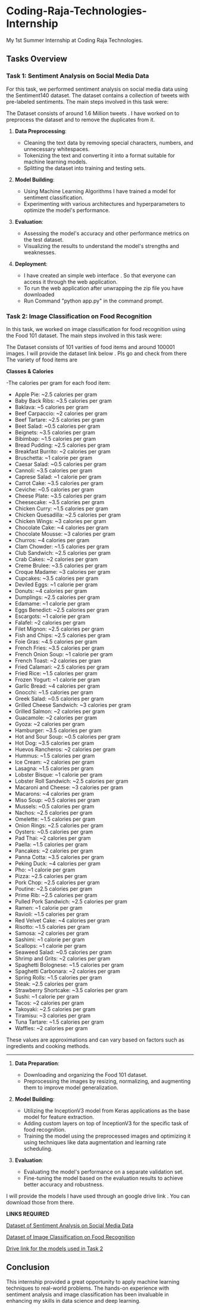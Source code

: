 # Coding-Raja-Technologies-Internship

My 1st Summer Internship at Coding Raja Technologies.

## Tasks Overview

### Task 1: Sentiment Analysis on Social Media Data

For this task, we performed sentiment analysis on social media data using the Sentiment140 dataset. The dataset contains a collection of tweets with pre-labeled sentiments. The main steps involved in this task were:

The Dataset consists of around 1.6 Million tweets . I have worked on to preprocess the dataset and to remove the duplicates from it.

1. **Data Preprocessing**: 
    - Cleaning the text data by removing special characters, numbers, and unnecessary whitespaces.
    - Tokenizing the text and converting it into a format suitable for machine learning models.
    - Splitting the dataset into training and testing sets.

2. **Model Building**:
    - Using Machine Learning Algorithms I have trained a model for sentiment classification.
    - Experimenting with various architectures and hyperparameters to optimize the model's performance.

3. **Evaluation**:
    - Assessing the model's accuracy and other performance metrics on the test dataset.
    - Visualizing the results to understand the model's strengths and weaknesses.

4. **Deployment**:
   - I have created an simple web interface . So that everyone can access it  through the web application.
   - To run the web application after unwrapping the zip file you have downloaded
   - Run Command "python app.py" in the command prompt.

### Task 2: Image Classification on Food Recognition

In this task, we worked on image classification for food recognition using the Food 101 dataset. The main steps involved in this task were:

The Dataset consists of 101 varities of food items and around 100001 images. I will provide the dataset link below . Pls go and check from there
The variety of food items are

**Classes & Calories**

-The calories per gram for each food item:

- Apple Pie: ~2.5 calories per gram
- Baby Back Ribs: ~3.5 calories per gram
- Baklava: ~5 calories per gram
- Beef Carpaccio: ~2 calories per gram
- Beef Tartare: ~2.5 calories per gram
- Beet Salad: ~0.5 calories per gram
- Beignets: ~3.5 calories per gram
- Bibimbap: ~1.5 calories per gram
- Bread Pudding: ~2.5 calories per gram
- Breakfast Burrito: ~2 calories per gram
- Bruschetta: ~1 calorie per gram
- Caesar Salad: ~0.5 calories per gram
- Cannoli: ~3.5 calories per gram
- Caprese Salad: ~1 calorie per gram
- Carrot Cake: ~3.5 calories per gram
- Ceviche: ~0.5 calories per gram
- Cheese Plate: ~3.5 calories per gram
- Cheesecake: ~3.5 calories per gram
- Chicken Curry: ~1.5 calories per gram
- Chicken Quesadilla: ~2.5 calories per gram
- Chicken Wings: ~3 calories per gram
- Chocolate Cake: ~4 calories per gram
- Chocolate Mousse: ~3 calories per gram
- Churros: ~4 calories per gram
- Clam Chowder: ~1.5 calories per gram
- Club Sandwich: ~2.5 calories per gram
- Crab Cakes: ~2 calories per gram
- Creme Brulee: ~3.5 calories per gram
- Croque Madame: ~3 calories per gram
- Cupcakes: ~3.5 calories per gram
- Deviled Eggs: ~1 calorie per gram
- Donuts: ~4 calories per gram
- Dumplings: ~2.5 calories per gram
- Edamame: ~1 calorie per gram
- Eggs Benedict: ~2.5 calories per gram
- Escargots: ~1 calorie per gram
- Falafel: ~2 calories per gram
- Filet Mignon: ~2.5 calories per gram
- Fish and Chips: ~2.5 calories per gram
- Foie Gras: ~4.5 calories per gram
- French Fries: ~3.5 calories per gram
- French Onion Soup: ~1 calorie per gram
- French Toast: ~2 calories per gram
- Fried Calamari: ~2.5 calories per gram
- Fried Rice: ~1.5 calories per gram
- Frozen Yogurt: ~1 calorie per gram
- Garlic Bread: ~4 calories per gram
- Gnocchi: ~1.5 calories per gram
- Greek Salad: ~0.5 calories per gram
- Grilled Cheese Sandwich: ~3 calories per gram
- Grilled Salmon: ~2 calories per gram
- Guacamole: ~2 calories per gram
- Gyoza: ~2 calories per gram
- Hamburger: ~3.5 calories per gram
- Hot and Sour Soup: ~0.5 calories per gram
- Hot Dog: ~3.5 calories per gram
- Huevos Rancheros: ~2 calories per gram
- Hummus: ~1.5 calories per gram
- Ice Cream: ~2 calories per gram
- Lasagna: ~1.5 calories per gram
- Lobster Bisque: ~1 calorie per gram
- Lobster Roll Sandwich: ~2.5 calories per gram
- Macaroni and Cheese: ~3 calories per gram
- Macarons: ~4 calories per gram
- Miso Soup: ~0.5 calories per gram
- Mussels: ~0.5 calories per gram
- Nachos: ~2.5 calories per gram
- Omelette: ~1.5 calories per gram
- Onion Rings: ~2.5 calories per gram
- Oysters: ~0.5 calories per gram
- Pad Thai: ~2 calories per gram
- Paella: ~1.5 calories per gram
- Pancakes: ~2 calories per gram
- Panna Cotta: ~3.5 calories per gram
- Peking Duck: ~4 calories per gram
- Pho: ~1 calorie per gram
- Pizza: ~2.5 calories per gram
- Pork Chop: ~2.5 calories per gram
- Poutine: ~2.5 calories per gram
- Prime Rib: ~2.5 calories per gram
- Pulled Pork Sandwich: ~2.5 calories per gram
- Ramen: ~1 calorie per gram
- Ravioli: ~1.5 calories per gram
- Red Velvet Cake: ~4 calories per gram
- Risotto: ~1.5 calories per gram
- Samosa: ~2 calories per gram
- Sashimi: ~1 calorie per gram
- Scallops: ~1 calorie per gram
- Seaweed Salad: ~0.5 calories per gram
- Shrimp and Grits: ~2 calories per gram
- Spaghetti Bolognese: ~1.5 calories per gram
- Spaghetti Carbonara: ~2 calories per gram
- Spring Rolls: ~1.5 calories per gram
- Steak: ~2.5 calories per gram
- Strawberry Shortcake: ~3.5 calories per gram
- Sushi: ~1 calorie per gram
- Tacos: ~2 calories per gram
- Takoyaki: ~2.5 calories per gram
- Tiramisu: ~3 calories per gram
- Tuna Tartare: ~1.5 calories per gram
- Waffles: ~2 calories per gram

These values are approximations and can vary based on factors such as ingredients and cooking methods.

---

1. **Data Preparation**:
    - Downloading and organizing the Food 101 dataset.
    - Preprocessing the images by resizing, normalizing, and augmenting them to improve model generalization.

2. **Model Building**:
    - Utilizing the InceptionV3 model from Keras applications as the base model for feature extraction.
    - Adding custom layers on top of InceptionV3 for the specific task of food recognition.
    - Training the model using the preprocessed images and optimizing it using techniques like data augmentation and learning rate scheduling.

3. **Evaluation**:
    - Evaluating the model's performance on a separate validation set.
    - Fine-tuning the model based on the evaluation results to achieve better accuracy and robustness.

I will provide the models I have used through an google drive link . You can download those from there.

**LINKS REQUIRED**

[Dataset of Sentiment Analysis on Social Media Data](https://www.kaggle.com/datasets/kazanova/sentiment140)

[Dataset of Image Classification on Food Recognition](https://www.kaggle.com/datasets/kmader/food41)

[Drive link for the models used in Task 2](https://drive.google.com/drive/folders/1xOSoJaxcs_X_MCMYpmGo2p--MG0M-_nA?usp=sharing)

## Conclusion

This internship provided a great opportunity to apply machine learning techniques to real-world problems. The hands-on experience with sentiment analysis and image classification has been invaluable in enhancing my skills in data science and deep learning.

